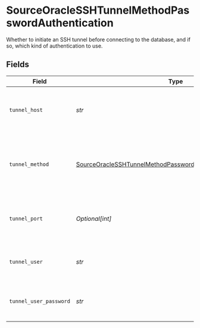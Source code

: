 # SourceOracleSSHTunnelMethodPasswordAuthentication

Whether to initiate an SSH tunnel before connecting to the database, and if so, which kind of authentication to use.


## Fields

| Field                                                                                                                                                 | Type                                                                                                                                                  | Required                                                                                                                                              | Description                                                                                                                                           | Example                                                                                                                                               |
| ----------------------------------------------------------------------------------------------------------------------------------------------------- | ----------------------------------------------------------------------------------------------------------------------------------------------------- | ----------------------------------------------------------------------------------------------------------------------------------------------------- | ----------------------------------------------------------------------------------------------------------------------------------------------------- | ----------------------------------------------------------------------------------------------------------------------------------------------------- |
| `tunnel_host`                                                                                                                                         | *str*                                                                                                                                                 | :heavy_check_mark:                                                                                                                                    | Hostname of the jump server host that allows inbound ssh tunnel.                                                                                      |                                                                                                                                                       |
| `tunnel_method`                                                                                                                                       | [SourceOracleSSHTunnelMethodPasswordAuthenticationTunnelMethod](../../models/shared/sourceoraclesshtunnelmethodpasswordauthenticationtunnelmethod.md) | :heavy_check_mark:                                                                                                                                    | Connect through a jump server tunnel host using username and password authentication                                                                  |                                                                                                                                                       |
| `tunnel_port`                                                                                                                                         | *Optional[int]*                                                                                                                                       | :heavy_minus_sign:                                                                                                                                    | Port on the proxy/jump server that accepts inbound ssh connections.                                                                                   | 22                                                                                                                                                    |
| `tunnel_user`                                                                                                                                         | *str*                                                                                                                                                 | :heavy_check_mark:                                                                                                                                    | OS-level username for logging into the jump server host                                                                                               |                                                                                                                                                       |
| `tunnel_user_password`                                                                                                                                | *str*                                                                                                                                                 | :heavy_check_mark:                                                                                                                                    | OS-level password for logging into the jump server host                                                                                               |                                                                                                                                                       |